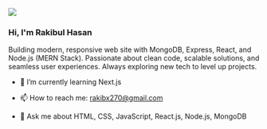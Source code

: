 ![](https://i.ibb.co.com/mCH1HFpG/MERN-Stack-Developer.png)

### Hi,  I'm Rakibul Hasan

Building modern, responsive web site with MongoDB, Express, React, and Node.js (MERN Stack). Passionate about clean code, scalable solutions, and seamless user experiences. Always exploring new tech to level up projects.

- 🌱 I’m currently learning Next.js 

- 📫 How to reach me: rakibx270@gmail.com

- 💬 Ask me about HTML, CSS, JavaScript, React.js, Node.js, MongoDB

